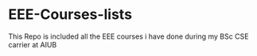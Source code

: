 # EEE-Courses-lists
This Repo is included all the EEE courses i have done during my BSc CSE carrier at AIUB
